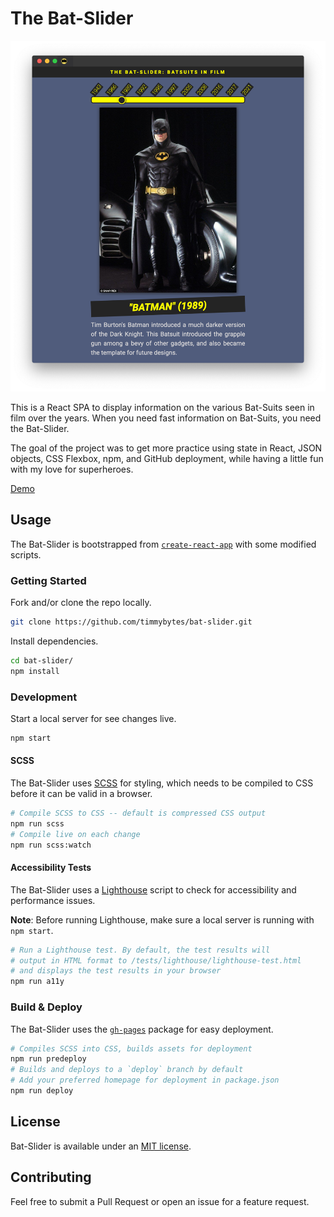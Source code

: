 # The Bat-Slider

![The Bat-Slider Screenshot](./src/img/bat-slider-screenshot.png)

This is a React SPA to display information on the various Bat-Suits seen in film over the years. When you need fast information on Bat-Suits, you need the Bat-Slider.

The goal of the project was to get more practice using state in React, JSON objects, CSS Flexbox, npm, and GitHub deployment, while having a little fun with my love for superheroes.

[Demo](https://timmybytes.github.io/react-bat-slider-app/)

## Usage

The Bat-Slider is bootstrapped from [`create-react-app`](https://create-react-app.dev/) with some modified scripts.

### Getting Started

Fork and/or clone the repo locally.

```sh
git clone https://github.com/timmybytes/bat-slider.git
```

Install dependencies.

```sh
cd bat-slider/
npm install
```

### Development

Start a local server for see changes live.

```sh
npm start
```

#### SCSS

The Bat-Slider uses [SCSS](https://sass-lang.com) for styling, which needs to be compiled to CSS before it can be valid in a browser.

```sh
# Compile SCSS to CSS -- default is compressed CSS output
npm run scss
# Compile live on each change
npm run scss:watch
```

#### Accessibility Tests

The Bat-Slider uses a [Lighthouse](https://developers.google.com/web/tools/lighthouse/) script to check for accessibility and performance issues.

**Note**: Before running Lighthouse, make sure a local server is running with `npm start`.

```sh
# Run a Lighthouse test. By default, the test results will
# output in HTML format to /tests/lighthouse/lighthouse-test.html
# and displays the test results in your browser
npm run a11y
```

### Build & Deploy

The Bat-Slider uses the [`gh-pages`](https://www.npmjs.com/package/gh-pages) package for easy deployment.

```sh
# Compiles SCSS into CSS, builds assets for deployment
npm run predeploy
# Builds and deploys to a `deploy` branch by default
# Add your preferred homepage for deployment in package.json
npm run deploy
```

## License

Bat-Slider is available under an [MIT license](./LICENSE.md).

## Contributing

Feel free to submit a Pull Request or open an issue for a feature request.
